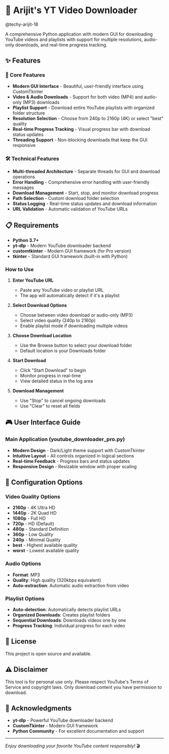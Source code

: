 # 🎥 Arijit's YT Video Downloader

@techy-arijit-18

A comprehensive Python application with modern GUI for downloading YouTube videos and playlists with support for multiple resolutions, audio-only downloads, and real-time progress tracking.

## ✨ Features

### 🎯 Core Features
- **Modern GUI Interface** - Beautiful, user-friendly interface using CustomTkinter
- **Video & Audio Downloads** - Support for both video (MP4) and audio-only (MP3) downloads
- **Playlist Support** - Download entire YouTube playlists with organized folder structure
- **Resolution Selection** - Choose from 240p to 2160p (4K) or select "best" quality
- **Real-time Progress Tracking** - Visual progress bar with download status updates
- **Threading Support** - Non-blocking downloads that keep the GUI responsive

### 🛠️ Technical Features  
- **Multi-threaded Architecture** - Separate threads for GUI and download operations
- **Error Handling** - Comprehensive error handling with user-friendly messages
- **Download Management** - Start, stop, and monitor download progress
- **Path Selection** - Custom download folder selection
- **Status Logging** - Real-time status updates and download information
- **URL Validation** - Automatic validation of YouTube URLs

## 📋 Requirements

- **Python 3.7+**
- **yt-dlp** - Modern YouTube downloader backend
- **customtkinter** - Modern GUI framework (for Pro version)
- **tkinter** - Standard GUI framework (built-in with Python)

### How to Use

1. **Enter YouTube URL**
   - Paste any YouTube video or playlist URL
   - The app will automatically detect if it's a playlist

2. **Select Download Options**
   - Choose between video download or audio-only (MP3)
   - Select video quality (240p to 2160p)
   - Enable playlist mode if downloading multiple videos

3. **Choose Download Location**
   - Use the Browse button to select your download folder
   - Default location is your Downloads folder

4. **Start Download**
   - Click "Start Download" to begin
   - Monitor progress in real-time
   - View detailed status in the log area

5. **Download Management**
   - Use "Stop" to cancel ongoing downloads
   - Use "Clear" to reset all fields

## 🎮 User Interface Guide

### Main Application (youtube_downloader_pro.py)
- **Modern Design** - Dark/Light theme support with CustomTkinter
- **Intuitive Layout** - All controls organized in logical sections
- **Real-time Feedback** - Progress bars and status updates
- **Responsive Design** - Resizable window with proper scaling

## 🔧 Configuration Options

### Video Quality Options
- **2160p** - 4K Ultra HD
- **1440p** - 2K Quad HD  
- **1080p** - Full HD
- **720p** - HD (Default)
- **480p** - Standard Definition
- **360p** - Low Quality
- **240p** - Minimal Quality
- **best** - Highest available quality
- **worst** - Lowest available quality

### Audio Options
- **Format**: MP3
- **Quality**: High quality (320kbps equivalent)
- **Auto-extraction**: Automatic audio extraction from video

### Playlist Options
- **Auto-detection**: Automatically detects playlist URLs
- **Organized Downloads**: Creates playlist folders
- **Sequential Downloads**: Downloads videos one by one
- **Progress Tracking**: Individual progress for each video

## 📄 License
This project is open source and available.

## ⚠️ Disclaimer
This tool is for personal use only. Please respect YouTube's Terms of Service and copyright laws. Only download content you have permission to download.

## 🎉 Acknowledgments
- **yt-dlp** - Powerful YouTube downloader backend
- **CustomTkinter** - Modern GUI framework
- **Python Community** - For excellent documentation and support

---

*Enjoy downloading your favorite YouTube content responsibly!* 🎬
